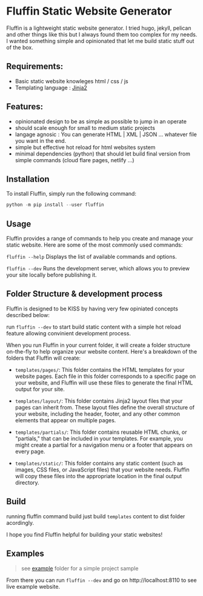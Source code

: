 # Fluffin Static Website Generator

Fluffin is a lightweight static website generator. I tried hugo, jekyll, pelican and other things like this
but I always found them too complex for my needs. I wanted something simple and opinionated that let me build 
static stuff out of the box.

## Requirements:

 * Basic static website knowleges html / css / js
 * Templating language : [Jinja2](https://jinja.palletsprojects.com/en/3.0.x/)

## Features:

- opinionated design to be as simple as possible to jump in an operate
- should scale enough for small to medium static projects
- langage agnosic : You can generate HTML | XML | JSON ... whatever file you want in the end.
- simple but effective hot reload for html websites system
- minimal dependencies (python) that should let build final version from simple commands (cloud flare pages, netlify ...)

## Installation

To install Fluffin, simply run the following command:

```python
python -m pip install --user fluffin
```

## Usage

Fluffin provides a range of commands to help you create and manage your static website. Here are some of the most commonly used commands:

`fluffin --help`
Displays the list of available commands and options.

`fluffin --dev`
Runs the development server, which allows you to preview your site locally before publishing it.

## Folder Structure & development process

Fluffin is designed to be KISS by having very few opiniated concepts described below:

run `fluffin --dev` to start build static content with a simple hot reload feature allowing convinient development process.

When you run Fluffin in your current folder, it will create a folder structure on-the-fly to help organize your website content. Here's a breakdown of the folders that Fluffin will create:

- `templates/pages/`: This folder contains the HTML templates for your website pages. Each file in this folder corresponds to a specific page on your website, and Fluffin will use these files to generate the final HTML output for your site.

- `templates/layout/`: This folder contains Jinja2 layout files that your pages can inherit from. These layout files define the overall structure of your website, including the header, footer, and any other common elements that appear on multiple pages.

- `templates/partials/`: This folder contains reusable HTML chunks, or "partials," that can be included in your templates. For example, you might create a partial for a navigation menu or a footer that appears on every page.

- `templates/static/`: This folder contains any static content (such as images, CSS files, or JavaScript files) that your website needs. Fluffin will copy these files into the appropriate location in the final output directory.

## Build

running fluffin command build just build `templates` content to dist folder acordingly.

I hope you find Fluffin helpful for building your static websites!


## Examples

 > see [example](./example) folder for a simple project sample

From there you can run `fluffin --dev` and go on http://localhost:8110 to see live example website.
